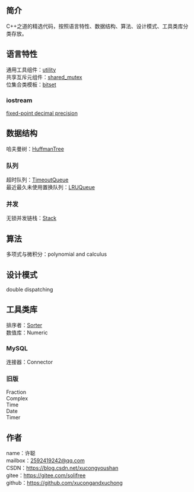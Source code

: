 ## 简介
C++之道的精选代码，按照语言特性、数据结构、算法、设计模式、工具类库分类存放。

## 语言特性
通用工具组件：[utility](feature/utility)  
共享互斥元组件：[shared_mutex](feature/shared_mutex)  
位集合类模板：[bitset](feature/bitset)
### iostream
[fixed-point decimal precision](feature/iostream/fixed-point%20decimal%20precision.cpp)

## 数据结构
哈夫曼树：[HuffmanTree](data%20structure/HuffmanTree.cpp)
### 队列
超时队列：[TimeoutQueue](data%20structure/Queue/TimeoutQueue)  
最近最久未使用置换队列：[LRUQueue](data%20structure/Queue/LRUQueue)
### 并发
无锁并发链栈：[Stack](data%20structure/Stack)

## 算法
多项式与微积分：polynomial and calculus

## 设计模式
double dispatching

## 工具类库
排序者：[Sorter](tool/Sorter)  
数值库：Numeric
### MySQL
连接器：Connector
### 旧版
Fraction  
Complex  
Time  
Date  
Timer

## 作者
name：许聪  
mailbox：2592419242@qq.com  
CSDN：https://blog.csdn.net/xucongyoushan  
gitee：https://gitee.com/solifree  
github：https://github.com/xucongandxuchong
